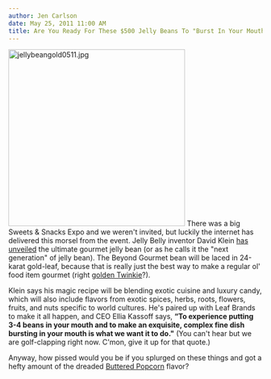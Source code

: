 ```yaml
---
author: Jen Carlson
date: May 25, 2011 11:00 AM
title: Are You Ready For These $500 Jelly Beans To "Burst In Your Mouth"
---
```


<p><span class="mt-enclosure mt-enclosure-image" style="display: inline;"> <img alt="jellybeangold0511.jpg" src="https://web.archive.org/web/20110525210011im_/http://gothamist.com/attachments/arts_jen/jellybeangold0511.jpg" width="350" height="350" class="image-right"> </span>There was a big Sweets &amp; Snacks Expo and we weren&apos;t invited, but luckily the internet has delivered this morsel from the event. Jelly Belly inventor David Klein <a href="https://web.archive.org/web/20110525210011/http://www.prweb.com/releases/2011/5/prweb8463171.htm">has unveiled</a> the ultimate gourmet jelly bean (or as he calls it the &quot;next generation&quot; of jelly bean). The Beyond Gourmet bean will be laced in 24-karat gold-leaf, because that is really just the best way to make a regular ol&apos; food item gourmet (right <a href="https://web.archive.org/web/20110525210011/http://gothamist.com/2008/04/09/affordable_gold.php">golden Twinkie</a>?).</p>

<p>Klein says his magic recipe will be blending exotic cuisine and luxury candy, which will also include flavors from exotic spices, herbs, roots, flowers, fruits, and nuts specific to world cultures. He&apos;s paired up with Leaf Brands to make it all happen, and CEO Ellia Kassoff says, <strong>&#x201C;To experience putting 3-4 beans in your mouth and to make an exquisite, complex fine dish bursting in your mouth is what we want it to do.&quot;</strong> (You can&apos;t hear but we are golf-clapping right now. C&apos;mon, give it up for that quote.)</p>

<p>Anyway, how pissed would you be if you splurged on these things and got a hefty amount of the dreaded <a href="https://web.archive.org/web/20110525210011/http://www.jellybelly.com/Shop/ProductDetail.aspx?ProductID=9000-BUTERD%20POP">Buttered Popcorn</a> flavor?<br>
</p>